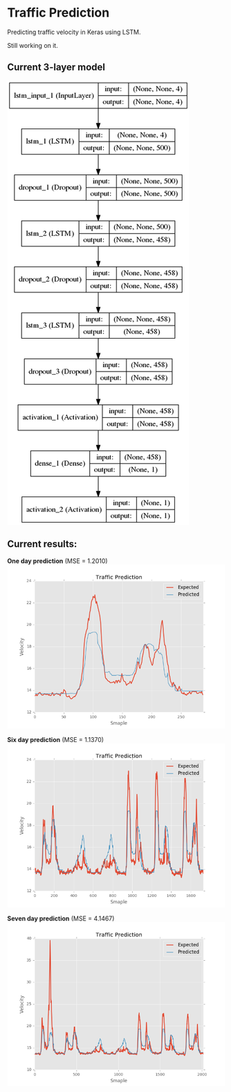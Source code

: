 # Traffic Prediction
Predicting traffic velocity in Keras using LSTM.

Still working on it.

## Current 3-layer model
![model](./img/model_3_layer.png)

## Current results:
**One day prediction** (MSE = 1.2010)
![Result](img/traffic_prediction_result_4.png)

**Six day prediction** (MSE = 1.1370)
![Result](img/traffic_prediction_result_6.png)

**Seven day prediction** (MSE = 4.1467)
![Result](img/traffic_prediction_result_5.png)
